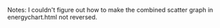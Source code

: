 Notes:
I couldn't figure out how to make the combined scatter graph in energychart.html not reversed.